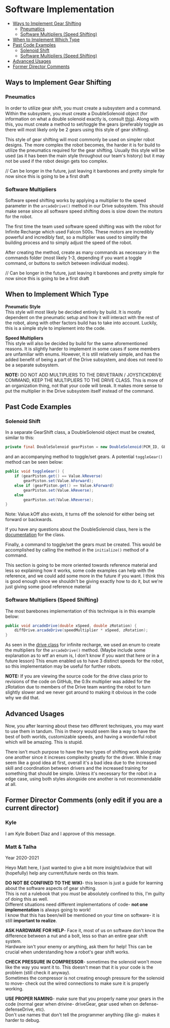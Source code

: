 # Software Implementation

* [Ways to Implement Gear Shifting](#Ways-to-Implement-Gear-Shifting)
    * [Pneumatics](#**Pneumatics**)
    * [Software Multipliers (Speed Shifting)](#**Software-Multipliers**)
* [When to Implement Which Type](#When-to-Implement-Which-Type)
* [Past Code Examples](#Past-Code-Examples)
    * [Solenoid Shift](#**Solenoid-Shift**)
    * [Software Multipliers (Speed Shifting)](#**Software-Multipliers-(Speed-Shifting)**)
* [Advanced Usages](#Advanced-Usages)
* [Former Director Comments](#Former-Director-Comments-(only-edit-if-you-are-a-current-director))

## Ways to Implement Gear Shifting

### **Pneumatics**

In order to utilize gear shift, you must create a subsystem and a command. Within the subsystem, you must create a DoubleSolenoid object (for information on what a double solenoid exactly is, consult [this](Hardware_Aspects.md)). Along with this, you must create a method to set/toggle the gears (preferably toggle as there will most likely only be 2 gears using this style of gear shifting).

This style of gear shifting will most commonly be used on simpler robot designs. The more complex the robot becomes, the harder it is for build to utilize the pneumatics required for the gear shifting. Usually this style will be used (as it has been the main style throughout our team's history) but it may not be used if the robot design gets too complex.

// Can be longer in the future, just leaving it barebones and pretty simple for now since this is going to be a first draft

### **Software Multipliers**

Software speed shifting works by applying a multiplier to the speed parameter in the `arcadeDrive()` method in our Drive subsystem. This should make sense since all software speed shifting does is slow down the motors for the robot.

The first time the team used software speed shifting was with the robot for Infinite Recharge which used Falcon 500s. These motors are incredibly powerful and incredibly fast, so a multiplier was used to simplify the building process and to simply adjust the speed of the robot.

After creating the method, create as many commands as necessary in the commands folder (most likely 1-3, depending if you want a toggle command, or buttons to switch between individual modes).

// Can be longer in the future, just leaving it barebones and pretty simple for now since this is going to be a first draft

## When to Implement Which Type

**Pneumatic Style** \
This style will most likely be decided entirely by build. It is mostly dependent on the pneumatic setup and how it will interact with the rest of the robot, along with other factors build has to take into account. Luckily, this is a simple style to implement into the code.

**Speed Multipliers** \
This style will also be decided by build for the same aforementioned reasons. It is slightly harder to implement in some cases if some members are unfamiliar with enums. However, it is still relatively simple, and has the added benefit of being a part of the Drive subsystem, and does not need to be a separate subsystem.

**NOTE:** DO NOT ADD MULTIPLIERS TO THE DRIVETRAIN / JOYSTICKDRIVE COMMAND, KEEP THE MULTIPLIERS TO THE DRIVE CLASS. This is more of an organization thing, not that your code will break. It makes more sense to put the multiplier in the Drive subsystem itself instead of the command.

## Past Code Examples

### **Solenoid Shift**

In a separate GearShift class, a DoubleSolenoid object must be created, similar to this:

```java
private final DoubleSolenoid gearPiston = new DoubleSolenoid(PCM_ID, GEARSHIFT_FORWARD_CHANNEL, GEARSHIFT_REVERSE_CHANNEL);
```

and an accompanying method to toggle/set gears. A potential `toggleGear()` method can be seen below:

```java
public void toggleGear() {
    if (gearPiston.get() == Value.kReverse)
        gearPiston.set(Value.kForward);
    else if (gearPiston.get() == Value.kForward)
        gearPiston.set(Value.kReverse);
    else
        gearPiston.set(Value.kReverse);
}
```

Note: Value.kOff also exists, it turns off the solenoid for either being set forward or backwards.

If you have any questions about the DoubleSolenoid class, here is the [documentation](https://first.wpi.edu/FRC/roborio/release/docs/java/edu/wpi/first/wpilibj/DoubleSolenoid.html) for the class.  

Finally, a command to toggle/set the gears must be created. This would be accomplished by calling the method in the `initialize()` method of a command.

This section is going to be more oriented towards reference material and less so explaining how it works, some code examples can help with the reference, and we could add some more in the future if you want. I think this is good enough since we shouldn't be giving exactly how to do it, but we're just giving some good reference material

### **Software Multipliers (Speed Shifting)**

The most barebones implementation of this technique is in this example below:

```java
public void arcadeDrive(double xSpeed, double zRotation) {
    diffDrive.arcadeDrive(speedMultiplier * xSpeed, zRotation);
}
```

As seen in the [drive class](https://github.com/frc3624/infinite-recharge/blob/master/src/main/java/frc/robot/subsystems/Drive.java) for infinite recharge, we used an enum to create the multipliers for the `arcadeDrive()` method. {Maybe include some explanation as to wtf an enum is, I don't know if you want that here or in a future lesson} This enum enabled us to have 3 distinct speeds for the robot, so this implementation may be useful for further robots.

**NOTE:** If you are viewing the source code for the drive class prior to revisions of the code on GitHub, the 0.9x multiplier was added for the zRotation due to members of the Drive team wanting the robot to turn slightly slower and we never got around to making it obvious in the code why we did that.

## Advanced Usages

Now, you after learning about these two different techniques, you may want to use them in tandum. This in theory would seem like a way to have the best of both worlds, customizable speeds, and having a wonderful robot which will be amazing. This is stupid. 

There isn't much purpose to have the two types of shifting work alongside one another since it increses complexity greatly for the driver. While it may seem like a good idea at first, overall it's a bad idea due to the increased skill and coordination between drivers and the increased training for something that should be simple. Unless it's necessary for the robot in a edge case, using both styles alongside one another is not recommendable at all.

## Former Director Comments (only edit if you are a current director)

### Kyle

I am Kyle Bobert Diaz and I approve of this message.

### Matt & Talha

Year 2020-2021

Heyo Matt here, I just wanted to give a bit more insight/advice that will (hopefully) help any current/future nerds on this team.

**DO NOT BE CONFINED TO THE WIKI**- this lesson is just a guide for learning about the software aspects of gear shifting.<br />
This is not a rulebook that you *must* be absolutely confined to this, I'm guilty of doing this as well.<br />
Different situations need different implementations of code- **not one implementation** is always going to work! <br />
I know that this has been/will be mentioned on your time on software- it is still **important to realize**.

**ASK HARDWARE FOR HELP**- Face it, most of us on software don't know the difference between a nut and a bolt, less so than an entire gear shift system.<br />
Hardware isn't your enemy or anything, ask them for help! This can be crucial when understanding how a robot's gear shift works.

**CHECK PRESSURE IN COMPRESSOR**- sometimes the solenoid won't move like the way you want it to. This doesn't mean that it is your code is the problem (still check it anyway).<br />
Sometimes the compressor is not creating enough pressure for the solenoid to move- check out the wired connections to make sure it is properly working.

**USE PROPER NAMING**- make sure that you properly name your gears in the code (normal gear when drivine- driveGear, gear used when on defense- defenseDrive, etc).<br /> 
Don't use names that don't tell the programmer anything (like g)- makes it harder to debug.
